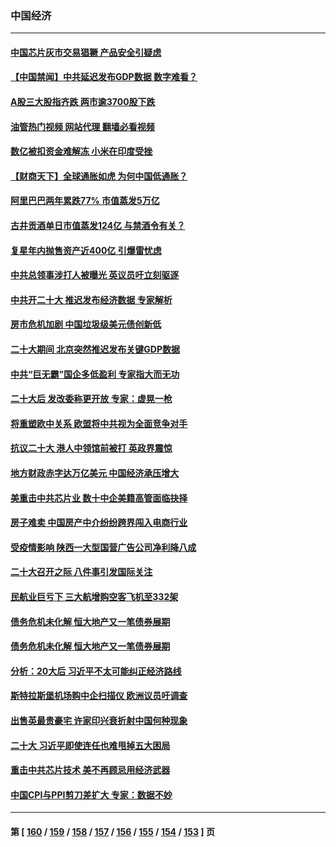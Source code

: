 ### 中国经济
---
#### [中国芯片灰市交易猖獗 产品安全引疑虑](../../pages/ncid283/n13848624.md?10192045) 
#### [【中国禁闻】中共延迟发布GDP数据 数字难看？](../../pages/ncid283/n13848660.md?10192045) 
#### [A股三大股指齐跌 两市逾3700股下跌](../../pages/ncid283/n13848400.md?10192045) 
#### [油管热门视频 网站代理 翻墙必看视频](http://132.145.103.77:81/youtube.html?10192045)
#### [数亿被扣资金难解冻 小米在印度受挫](../../pages/ncid283/n13848429.md?10192045) 
#### [【财商天下】全球通胀如虎 为何中国低通胀？](../../pages/ncid283/n13848144.md?10192045) 
#### [阿里巴巴两年累跌77% 市值蒸发5万亿](../../pages/ncid283/n13848248.md?10192045) 
#### [古井贡酒单日市值蒸发124亿 与禁酒令有关？](../../pages/ncid283/n13848170.md?10192045) 
#### [复星年内抛售资产近400亿 引爆雷忧虑](../../pages/ncid283/n13848096.md?10192045) 
#### [中共总领事涉打人被曝光 英议员吁立刻驱逐](../../pages/ncid283/n13848093.md?10192045) 
#### [中共开二十大 推迟发布经济数据 专家解析](../../pages/ncid283/n13847806.md?10192045) 
#### [房市危机加剧 中国垃圾级美元债创新低](../../pages/ncid283/n13847687.md?10192045) 
#### [二十大期间 北京突然推迟发布关键GDP数据](../../pages/ncid283/n13847442.md?10192045) 
#### [中共“巨无霸”国企多低盈利 专家指大而无功](../../pages/ncid283/n13847078.md?10192045) 
#### [二十大后 发改委称更开放 专家：虚晃一枪](../../pages/ncid283/n13847367.md?10192045) 
#### [将重塑欧中关系 欧盟将中共视为全面竞争对手](../../pages/ncid283/n13847362.md?10192045) 
#### [抗议二十大 港人中领馆前被打 英政界震惊](../../pages/ncid283/n13847167.md?10192045) 
#### [地方财政赤字达万亿美元 中国经济承压增大](../../pages/ncid283/n13846852.md?10192045) 
#### [美重击中共芯片业 数十中企美籍高管面临抉择](../../pages/ncid283/n13846793.md?10192045) 
#### [房子难卖 中国房产中介纷纷跨界闯入电商行业](../../pages/ncid283/n13846744.md?10192045) 
#### [受疫情影响 陕西一大型国营广告公司净利降八成](../../pages/ncid283/n13846719.md?10192045) 
#### [二十大召开之际 八件事引发国际关注](../../pages/ncid283/n13846666.md?10192045) 
#### [民航业巨亏下 三大航增购空客飞机至332架](../../pages/ncid283/n13846316.md?10192045) 
#### [债务危机未化解 恒大地产又一笔债券展期](../../pages/ncid283/n13846292.md?10192045) 
#### [债务危机未化解 恒大地产又一笔债券展期](../../pages/ncid283/n13846292.md?10192045) 
#### [分析：20大后 习近平不太可能纠正经济路线](../../pages/ncid283/n13845672.md?10192045) 
#### [斯特拉斯堡机场购中企扫描仪 欧洲议员吁调查](../../pages/ncid283/n13846264.md?10192045) 
#### [出售英最贵豪宅 许家印兴衰折射中国何种现象](../../pages/ncid283/n13846221.md?10192045) 
#### [二十大 习近平即使连任也难甩掉五大困局](../../pages/ncid283/n13846189.md?10192045) 
#### [重击中共芯片技术 美不再顾忌用经济武器](../../pages/ncid283/n13845753.md?10192045) 
#### [中国CPI与PPI剪刀差扩大 专家：数据不妙](../../pages/ncid283/n13845986.md?10192045) 

---
#### 第 [ [160](./160.md?10192045) / [159](./159.md?10192045) / [158](./158.md?10192045) / [157](./157.md?10192045) / [156](./156.md?10192045) / [155](./155.md?10192045) / [154](./154.md?10192045) / [153](./153.md?10192045) ] 页
